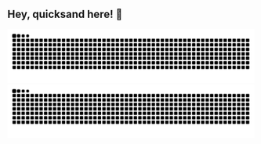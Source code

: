 ## Hey, quicksand here! 🏃


![github-contribution-grid-snake](https://raw.githubusercontent.com/quicksandznzn/quicksandznzn/output/github-contribution-grid-snake.svg#gh-light-mode-only)
![github-contribution-grid-snake-dark](https://raw.githubusercontent.com/quicksandznzn/quicksandznzn/output/github-contribution-grid-snake-dark.svg#gh-dark-mode-only)

